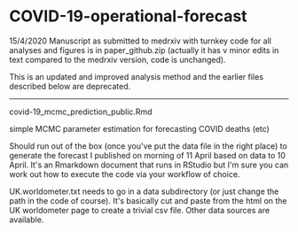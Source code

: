 # COVID-19-operational-forecast

15/4/2020 
Manuscript as submitted to medrxiv with turnkey code for all analyses and figures is in paper_github.zip
(actually it has v minor edits in text compared to the medrxiv version, code is unchanged).

This is an updated and improved analysis method and the earlier files described below are deprecated.

----------
covid-19_mcmc_prediction_public.Rmd

simple MCMC parameter estimation for forecasting COVID deaths (etc)

Should run out of the box (once you've put the data file in the right place) to generate the forecast I
published on morning of 11 April based on data to 10 April. It's an Rmarkdown document that runs in
RStudio but I'm sure you can work out how to execute the code via your workflow of choice.

UK.worldometer.txt needs to go in a data subdirectory (or just change the path in the code of course).
It's basically cut and paste from the html on the UK worldometer page to create a trivial csv file.
Other data sources are available.
